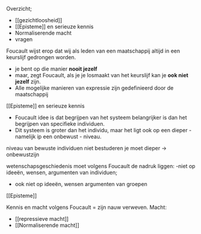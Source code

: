 Overzicht;
- [[gezichtloosheid]]
- [[Episteme]] en serieuze kennis
- Normaliserende macht
- vragen

Foucault wijst erop dat wij als leden van een maatschappij altijd in een keurslijf gedrongen worden.
- je bent op die manier **nooit jezelf**
- maar, zegt Foucault, als je je losmaakt van het keurslijf kan je **ook niet jezelf** zijn.
- Alle mogelijke manieren van expressie zijn gedefinieerd door de maatschappij

[[Episteme]] en serieuze kennis
- Foucault idee is dat begrijpen van het systeem belangrijker is dan het begrijpen van specifieke individuen.
- Dit systeem is groter dan het individu, maar het ligt ook op een dieper - namelijk ip een onbewust - niveau.

niveau van bewuste individuen niet bestuderen
je moet dieper -> onbewustzijn

wetenschapsgeschiedenis moet volgens Foucault de nadruk liggen:
-niet op ideeën, wensen, argumenten van individuen;
- ook niet op ideeën, wensen argumenten van groepen

[[Episteme]]

Kennis en macht volgens Foucault = zijn nauw verweven.
Macht:
- [[repressieve macht]]
- [[Normaliserende macht]]